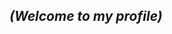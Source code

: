 ## *(Welcome to my profile)*

<!--
**AnaLuisa280/AnaLuisa280** is a ✨ _special_ ✨ repository because its `README.md` (this file) appears on your GitHub profile.

_ 🌟 *I'm like to speak and learn new lenguages.* *(i am brazilian, 16 years old.)*
- *I'm studying JavaScript & computing lenguage on alura.*
- This space is for put my things in order.
- My real name is Ana Luisa but my nickname is Ana, for my special one is Lu.
- everthing that i like to do is more than draw, is learn.
-  . . .
- I wish could have a job.
- on my rest times i always paint or sleep, because i have to study.
- plants are my favorite hobby 🌲


